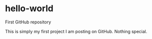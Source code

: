 # hello-world
First GitHub repository

This is simply my first project I am posting on GitHub.
Nothing special.
